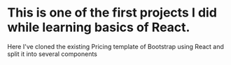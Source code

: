 # This is one of the first projects I did while learning basics of React. 
Here I've cloned the existing Pricing template of Bootstrap using React and split it into several components
